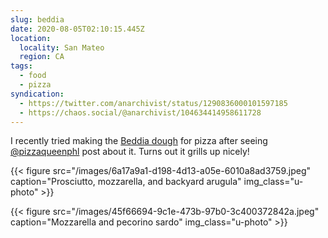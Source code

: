 ```yaml
---
slug: beddia
date: 2020-08-05T02:10:15.445Z
location:
  locality: San Mateo
  region: CA
tags:
  - food
  - pizza
syndication:
  - https://twitter.com/anarchivist/status/1290836000101597185
  - https://chaos.social/@anarchivist/104634414958611728
---
```

I recently tried making the [Beddia dough](https://www.inquirer.com/food/craig-laban/philly-chefs-recipes-pizza-cookbooks-home-cooking-family-kitchen-laban-20200320.html) for pizza after seeing [@pizzaqueenphl](http://www.pizzaqueenphl.com/2020/06/28/pizza-making-questions/) post about it. Turns out it grills up nicely!

{{< figure src="/images/6a17a9a1-d198-4d13-a05e-6010a8ad3759.jpeg" caption="Prosciutto, mozzarella, and backyard arugula" img_class="u-photo" >}}

{{< figure src="/images/45f66694-9c1e-473b-97b0-3c400372842a.jpeg" caption="Mozzarella and pecorino sardo" img_class="u-photo" >}}